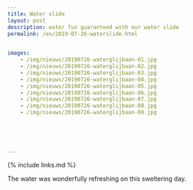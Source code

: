 ```yaml
---
title: Water slide
layout: post
description: water fun guaranteed with our water slide
permalink: /en/2019-07-26-waterslide.html

    
images: 
    - /img/nieuws/20190726-waterglijbaan-01.jpg
    - /img/nieuws/20190726-waterglijbaan-02.jpg
    - /img/nieuws/20190726-waterglijbaan-03.jpg
    - /img/nieuws/20190726-waterglijbaan-04.jpg
    - /img/nieuws/20190726-waterglijbaan-05.jpg
    - /img/nieuws/20190726-waterglijbaan-06.jpg
    - /img/nieuws/20190726-waterglijbaan-07.jpg
    - /img/nieuws/20190726-waterglijbaan-08.jpg
    - /img/nieuws/20190726-waterglijbaan-09.jpg
  

    
    
    
---
```


{% include links.md %}

The water was wonderfully refreshing on this sweltering day.
